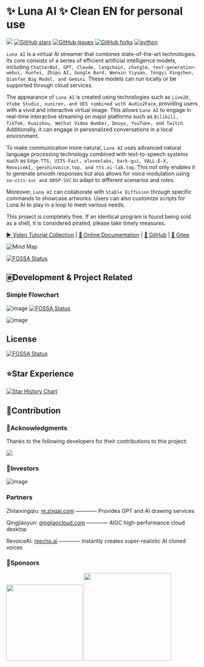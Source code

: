 # ✨ Luna AI ✨ Clean EN for personal use

<a href="https://app.fossa.com/projects/git%2Bgithub.com%2FIkaros-521%2FAI-Vtuber?ref=badge_shield&issueType=license" alt="FOSSA Status"><img src="https://app.fossa.com/api/projects/git%2Bgithub.com%2FIkaros-521%2FAI-Vtuber.svg?type=shield&issueType=license"/></a>
<a href="//github.com/Ikaros-521/AI-Vtuber/stargazers"><img alt="GitHub stars" src="https://img.shields.io/github/stars/Ikaros-521/AI-Vtuber?color=%09%2300BFFF&style=flat-square"></a>
<a href="//github.com/Ikaros-521/AI-Vtuber/issues"><img alt="GitHub issues" src="https://img.shields.io/github/issues/Ikaros-521/AI-Vtuber?color=Emerald%20green&style=flat-square"></a>
<a href="//github.com/Ikaros-521/AI-Vtuber/network"><img alt="GitHub forks" src="https://img.shields.io/github/forks/Ikaros-521/AI-Vtuber?color=%2300BFFF&style=flat-square"></a>
<a href="//www.python.org"><img src="https://img.shields.io/badge/python-3.10+-blue.svg" alt="python"></a>

`Luna AI` is a virtual AI streamer that combines state-of-the-art technologies. Its core consists of a series of efficient artificial intelligence models, including `ChatterBot, GPT, Claude, langchain, chatglm, text-generation-webui, Xunfei, Zhipu AI, Google Bard, Wenxin Yiyuan, Tongyi Xingchen, Qianfan Big Model, and Gemini`. These models can run locally or be supported through cloud services.

The appearance of `Luna AI` is created using technologies such as `Live2D, Vtube Studio, xuniren, and UE5 combined with Audio2Face`, providing users with a vivid and interactive virtual image. This allows `Luna AI` to engage in real-time interactive streaming on major platforms such as `Bilibili, TikTok, Kuaishou, WeChat Video Number, Douyu, YouTube, and Twitch`. Additionally, it can engage in personalized conversations in a local environment.

To make communication more natural, `Luna AI` uses advanced natural language processing technology combined with text-to-speech systems such as `Edge-TTS, VITS-Fast, elevenlabs, bark-gui, VALL-E-X, RevoiceAI, genshinvoice.top, and tts.ai-lab.top`. This not only enables it to generate smooth responses but also allows for voice modulation using `so-vits-svc and DDSP-SVC` to adapt to different scenarios and roles.

Moreover, `Luna AI` can collaborate with `Stable Diffusion` through specific commands to showcase artworks. Users can also customize scripts for Luna AI to play in a loop to meet various needs.

This project is completely free. If an identical program is found being sold as a shell, it is considered pirated, please take timely measures.


<a href="//space.bilibili.com/3709626/channel/collectiondetail?sid=1422512" target="_blank">▶︎ Video Tutorial Collection</span></a>
<span> | </span>
<a href="//luna.docs.ie.cx">📄 Online Documentation</span></a>
<span> | </span>
<a href="//github.com/Ikaros-521/AI-Vtuber" target="_blank">🍉 GitHub</span></a>
<span> | </span>
<a href="//gitee.com/ikaros-521/AI-Vtuber" target="_blank">🍓 Gitee</span></a>

![Mind Map](./docs/xmind.png)


[![FOSSA Status](https://app.fossa.com/api/projects/git%2Bgithub.com%2FIkaros-521%2FAI-Vtuber.svg?type=large)](https://app.fossa.com/projects/git%2Bgithub.com%2FIkaros-521%2FAI-Vtuber?ref=badge_large)

## 🀅Development & Project Related

### Simple Flowchart

![image](./docs/simple_flowchart.png)
[![FOSSA Status](https://app.fossa.com/api/projects/git%2Bgithub.com%2FIkaros-521%2FAI-Vtuber.svg?type=shield)](https://app.fossa.com/projects/git%2Bgithub.com%2FIkaros-521%2FAI-Vtuber?ref=badge_shield)

![image](./docs/chart.jpg)

## License

[![FOSSA Status](https://app.fossa.com/api/projects/git%2Bgithub.com%2FIkaros-521%2FAI-Vtuber.svg?type=large&issueType=license)](https://app.fossa.com/projects/git%2Bgithub.com%2FIkaros-521%2FAI-Vtuber?ref=badge_large&issueType=license) 
## ⭐️Star Experience

[![Star History Chart](https://api.star-history.com/svg?repos=Ikaros-521/AI-Vtuber&type=Date)](https://star-history.com/#Ikaros-521/AI-Vtuber&Date)

## 🤝Contribution

### 🎉Acknowledgments

Thanks to the following developers for their contributions to this project:

<a href="https://github.com/Ikaros-521/AI-Vtuber/graphs/contributors">
  <img src="https://contrib.rocks/image?repo=Ikaros-521/AI-Vtuber" />
</a>

### 💸Investors

![image](./docs/Investors/invest.png)

### Partners

Zhilaixingqiu: [m.zlxqai.com](http://m.zlxqai.com/)  ———— Provides GPT and AI drawing services

Qingjiaoyun: [qingjiaocloud.com](https://account.qingjiaocloud.com/signin?inviteCode=4Q92ROBQ)  ———— AIGC high-performance cloud desktop

RevoiceAI: [reecho.ai](https://www.reecho.ai/)  ———— Instantly creates super-realistic AI cloned voices

### 🙌Sponsors

<div>
  <img src="https://images.cnblogs.com/cnblogs_com/ikaros-521/2328032/o_230719075908_%E6%94%AF%E4%BB%98%E5%AE%9D.png" style="width: 200px;">
  <img src="https://images.cnblogs.com/cnblogs_com/ikaros-521/2328032/o_230719075908_%E5%BE%AE%E4%BF%A1.png" style="width: 230px;">
</div>

